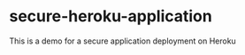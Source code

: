 secure-heroku-application
=========================

This is a demo for a secure application deployment on Heroku
